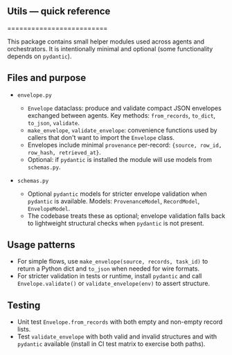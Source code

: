 ## Utils — quick reference
=========================

This package contains small helper modules used across agents and orchestrators.
It is intentionally minimal and optional (some functionality depends on `pydantic`).

Files and purpose
-----------------
- `envelope.py`
    - `Envelope` dataclass: produce and validate compact JSON envelopes exchanged
      between agents. Key methods: `from_records`, `to_dict`, `to_json`, `validate`.
    - `make_envelope`, `validate_envelope`: convenience functions used by callers
      that don't want to import the `Envelope` class.
    - Envelopes include minimal `provenance` per-record: `{source, row_id, row_hash, retrieved_at}`.
    - Optional: if `pydantic` is installed the module will use models from `schemas.py`.

- `schemas.py`
    - Optional `pydantic` models for stricter envelope validation when `pydantic`
      is available. Models: `ProvenanceModel`, `RecordModel`, `EnvelopeModel`.
    - The codebase treats these as optional; envelope validation falls back to
      lightweight structural checks when `pydantic` is not present.

Usage patterns
--------------
- For simple flows, use `make_envelope(source, records, task_id)` to return a
  Python dict and `to_json` when needed for wire formats.
- For stricter validation in tests or runtime, install `pydantic` and call
  `Envelope.validate()` or `validate_envelope(env)` to assert structure.

Testing
-------
- Unit test `Envelope.from_records` with both empty and non-empty record lists.
- Test `validate_envelope` with both valid and invalid structures and with
  `pydantic` available (install in CI test matrix to exercise both paths).

